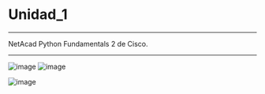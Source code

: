 # Unidad_1

________________________________________________________________________________________
NetAcad Python Fundamentals 2 de Cisco.
________________________________________________________________________________________
![image](https://github.com/user-attachments/assets/1d3cfafb-18d4-4c4c-84ee-a11f9a05d8fe)
![image](https://github.com/user-attachments/assets/4c2240a8-8450-4a8d-888d-791763321d8e)

![image](https://github.com/user-attachments/assets/53c8f4f1-9348-4090-a6e1-51dfb65cc409)
